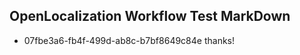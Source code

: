 ## OpenLocalization Workflow Test MarkDown
* 07fbe3a6-fb4f-499d-ab8c-b7bf8649c84e thanks!

<!--HONumber=Oct16_HO3-->


